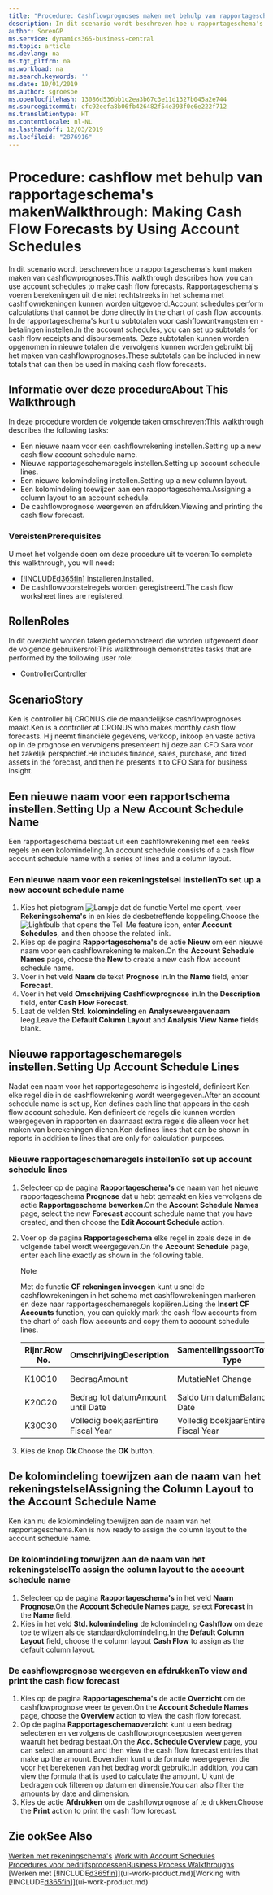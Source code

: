 ```yaml
---
title: "Procedure: Cashflowprognoses maken met behulp van rapportageschema's | Microsoft Docs"
description: In dit scenario wordt beschreven hoe u rapportageschema's kunt maken maken van cashflowprognoses. Rapportageschema's voeren berekeningen uit die niet rechtstreeks in het schema met cashflowrekeningen kunnen worden uitgevoerd. In de rapportageschema's kunt u subtotalen voor cashflowontvangsten en -betalingen instellen. Deze subtotalen kunnen worden opgenomen in nieuwe totalen die vervolgens kunnen worden gebruikt bij het maken van cashflowprognoses.
author: SorenGP
ms.service: dynamics365-business-central
ms.topic: article
ms.devlang: na
ms.tgt_pltfrm: na
ms.workload: na
ms.search.keywords: ''
ms.date: 10/01/2019
ms.author: sgroespe
ms.openlocfilehash: 13086d536bb1c2ea3b67c3e11d1327b045a2e744
ms.sourcegitcommit: cfc92eefa8b06fb426482f54e393f0e6e222f712
ms.translationtype: HT
ms.contentlocale: nl-NL
ms.lasthandoff: 12/03/2019
ms.locfileid: "2876916"
---
```

# <a name="walkthrough-making-cash-flow-forecasts-by-using-account-schedules"></a><span data-ttu-id="16eb1-106">Procedure: cashflow met behulp van rapportageschema's maken</span><span class="sxs-lookup"><span data-stu-id="16eb1-106">Walkthrough: Making Cash Flow Forecasts by Using Account Schedules</span></span>
<span data-ttu-id="16eb1-107">In dit scenario wordt beschreven hoe u rapportageschema's kunt maken maken van cashflowprognoses.</span><span class="sxs-lookup"><span data-stu-id="16eb1-107">This walkthrough describes how you can use account schedules to make cash flow forecasts.</span></span> <span data-ttu-id="16eb1-108">Rapportageschema's voeren berekeningen uit die niet rechtstreeks in het schema met cashflowrekeningen kunnen worden uitgevoerd.</span><span class="sxs-lookup"><span data-stu-id="16eb1-108">Account schedules perform calculations that cannot be done directly in the chart of cash flow accounts.</span></span> <span data-ttu-id="16eb1-109">In de rapportageschema's kunt u subtotalen voor cashflowontvangsten en -betalingen instellen.</span><span class="sxs-lookup"><span data-stu-id="16eb1-109">In the account schedules, you can set up subtotals for cash flow receipts and disbursements.</span></span> <span data-ttu-id="16eb1-110">Deze subtotalen kunnen worden opgenomen in nieuwe totalen die vervolgens kunnen worden gebruikt bij het maken van cashflowprognoses.</span><span class="sxs-lookup"><span data-stu-id="16eb1-110">These subtotals can be included in new totals that can then be used in making cash flow forecasts.</span></span>  

## <a name="about-this-walkthrough"></a><span data-ttu-id="16eb1-111">Informatie over deze procedure</span><span class="sxs-lookup"><span data-stu-id="16eb1-111">About This Walkthrough</span></span>  
<span data-ttu-id="16eb1-112">In deze procedure worden de volgende taken omschreven:</span><span class="sxs-lookup"><span data-stu-id="16eb1-112">This walkthrough describes the following tasks:</span></span>  

- <span data-ttu-id="16eb1-113">Een nieuwe naam voor een cashflowrekening instellen.</span><span class="sxs-lookup"><span data-stu-id="16eb1-113">Setting up a new cash flow account schedule name.</span></span>  
- <span data-ttu-id="16eb1-114">Nieuwe rapportageschemaregels instellen.</span><span class="sxs-lookup"><span data-stu-id="16eb1-114">Setting up account schedule lines.</span></span>  
- <span data-ttu-id="16eb1-115">Een nieuwe kolomindeling instellen.</span><span class="sxs-lookup"><span data-stu-id="16eb1-115">Setting up a new column layout.</span></span>  
- <span data-ttu-id="16eb1-116">Een kolomindeling toewijzen aan een rapportageschema.</span><span class="sxs-lookup"><span data-stu-id="16eb1-116">Assigning a column layout to an account schedule.</span></span>  
- <span data-ttu-id="16eb1-117">De cashflowprognose weergeven en afdrukken.</span><span class="sxs-lookup"><span data-stu-id="16eb1-117">Viewing and printing the cash flow forecast.</span></span>  

### <a name="prerequisites"></a><span data-ttu-id="16eb1-118">Vereisten</span><span class="sxs-lookup"><span data-stu-id="16eb1-118">Prerequisites</span></span>  
<span data-ttu-id="16eb1-119">U moet het volgende doen om deze procedure uit te voeren:</span><span class="sxs-lookup"><span data-stu-id="16eb1-119">To complete this walkthrough, you will need:</span></span>  

- [!INCLUDE[d365fin](includes/d365fin_md.md)] <span data-ttu-id="16eb1-120">installeren.</span><span class="sxs-lookup"><span data-stu-id="16eb1-120">installed.</span></span>  
- <span data-ttu-id="16eb1-121">De cashflowvoorstelregels worden geregistreerd.</span><span class="sxs-lookup"><span data-stu-id="16eb1-121">The cash flow worksheet lines are registered.</span></span>  

## <a name="roles"></a><span data-ttu-id="16eb1-122">Rollen</span><span class="sxs-lookup"><span data-stu-id="16eb1-122">Roles</span></span>  
<span data-ttu-id="16eb1-123">In dit overzicht worden taken gedemonstreerd die worden uitgevoerd door de volgende gebruikersrol:</span><span class="sxs-lookup"><span data-stu-id="16eb1-123">This walkthrough demonstrates tasks that are performed by the following user role:</span></span>  

- <span data-ttu-id="16eb1-124">Controller</span><span class="sxs-lookup"><span data-stu-id="16eb1-124">Controller</span></span>  

## <a name="story"></a><span data-ttu-id="16eb1-125">Scenario</span><span class="sxs-lookup"><span data-stu-id="16eb1-125">Story</span></span>  
<span data-ttu-id="16eb1-126">Ken is controller bij CRONUS die de maandelijkse cashflowprognoses maakt.</span><span class="sxs-lookup"><span data-stu-id="16eb1-126">Ken is a controller at CRONUS who makes monthly cash flow forecasts.</span></span> <span data-ttu-id="16eb1-127">Hij neemt financiële gegevens, verkoop, inkoop en vaste activa op in de prognose en vervolgens presenteert hij deze aan CFO Sara voor het zakelijk perspectief.</span><span class="sxs-lookup"><span data-stu-id="16eb1-127">He includes finance, sales, purchase, and fixed assets in the forecast, and then he presents it to CFO Sara for business insight.</span></span>  

## <a name="setting-up-a-new-account-schedule-name"></a><span data-ttu-id="16eb1-128">Een nieuwe naam voor een rapportschema instellen.</span><span class="sxs-lookup"><span data-stu-id="16eb1-128">Setting Up a New Account Schedule Name</span></span>  
<span data-ttu-id="16eb1-129">Een rapportageschema bestaat uit een cashflowrekening met een reeks regels en een kolomindeling.</span><span class="sxs-lookup"><span data-stu-id="16eb1-129">An account schedule consists of a cash flow account schedule name with a series of lines and a column layout.</span></span>  

### <a name="to-set-up-a-new-account-schedule-name"></a><span data-ttu-id="16eb1-130">Een nieuwe naam voor een rekeningstelsel instellen</span><span class="sxs-lookup"><span data-stu-id="16eb1-130">To set up a new account schedule name</span></span>  

1.  <span data-ttu-id="16eb1-131">Kies het pictogram ![Lampje dat de functie Vertel me opent](media/ui-search/search_small.png "Vertel me wat u wilt doen"), voer **Rekeningschema's** in en kies de desbetreffende koppeling.</span><span class="sxs-lookup"><span data-stu-id="16eb1-131">Choose the ![Lightbulb that opens the Tell Me feature](media/ui-search/search_small.png "Tell me what you want to do") icon, enter **Account Schedules**, and then choose the related link.</span></span>  
2.  <span data-ttu-id="16eb1-132">Kies op de pagina **Rapportageschema's** de actie **Nieuw** om een nieuwe naam voor een cashflowrekening te maken.</span><span class="sxs-lookup"><span data-stu-id="16eb1-132">On the **Account Schedule Names** page, choose the **New** to create a new cash flow account schedule name.</span></span>  
3.  <span data-ttu-id="16eb1-133">Voer in het veld **Naam** de tekst **Prognose** in.</span><span class="sxs-lookup"><span data-stu-id="16eb1-133">In the **Name** field, enter **Forecast**.</span></span>  
4.  <span data-ttu-id="16eb1-134">Voer in het veld **Omschrijving** **Cashflowprognose** in.</span><span class="sxs-lookup"><span data-stu-id="16eb1-134">In the **Description** field, enter **Cash Flow Forecast**.</span></span>  
5.  <span data-ttu-id="16eb1-135">Laat de velden **Std. kolomindeling** en **Analyseweergavenaam** leeg.</span><span class="sxs-lookup"><span data-stu-id="16eb1-135">Leave the **Default Column Layout** and **Analysis View Name** fields blank.</span></span>  

## <a name="setting-up-account-schedule-lines"></a><span data-ttu-id="16eb1-136">Nieuwe rapportageschemaregels instellen.</span><span class="sxs-lookup"><span data-stu-id="16eb1-136">Setting Up Account Schedule Lines</span></span>  
<span data-ttu-id="16eb1-137">Nadat een naam voor het rapportageschema is ingesteld, definieert Ken elke regel die in de cashflowrekening wordt weergegeven.</span><span class="sxs-lookup"><span data-stu-id="16eb1-137">After an account schedule name is set up, Ken defines each line that appears in the cash flow account schedule.</span></span> <span data-ttu-id="16eb1-138">Ken definieert de regels die kunnen worden weergegeven in rapporten en daarnaast extra regels die alleen voor het maken van berekeningen dienen.</span><span class="sxs-lookup"><span data-stu-id="16eb1-138">Ken defines lines that can be shown in reports in addition to lines that are only for calculation purposes.</span></span>  

### <a name="to-set-up-account-schedule-lines"></a><span data-ttu-id="16eb1-139">Nieuwe rapportageschemaregels instellen</span><span class="sxs-lookup"><span data-stu-id="16eb1-139">To set up account schedule lines</span></span>  

1.  <span data-ttu-id="16eb1-140">Selecteer op de pagina **Rapportageschema's** de naam van het nieuwe rapportageschema **Prognose** dat u hebt gemaakt en kies vervolgens de actie **Rapportageschema bewerken**.</span><span class="sxs-lookup"><span data-stu-id="16eb1-140">On the **Account Schedule Names** page, select the new **Forecast** account schedule name that you have created, and then choose the **Edit Account Schedule** action.</span></span>  
2.  <span data-ttu-id="16eb1-141">Voer op de pagina **Rapportageschema** elke regel in zoals deze in de volgende tabel wordt weergegeven.</span><span class="sxs-lookup"><span data-stu-id="16eb1-141">On the **Account Schedule** page, enter each line exactly as shown in the following table.</span></span>  

    > [!NOTE]  
    >  <span data-ttu-id="16eb1-142">Met de functie **CF rekeningen invoegen** kunt u snel de cashflowrekeningen in het schema met cashflowrekeningen markeren en deze naar rapportageschemaregels kopiëren.</span><span class="sxs-lookup"><span data-stu-id="16eb1-142">Using the **Insert CF Accounts** function, you can quickly mark the cash flow accounts from the chart of cash flow accounts and copy them to account schedule lines.</span></span>  

    |<span data-ttu-id="16eb1-143">Rijnr.</span><span class="sxs-lookup"><span data-stu-id="16eb1-143">Row No.</span></span>|<span data-ttu-id="16eb1-144">Omschrijving</span><span class="sxs-lookup"><span data-stu-id="16eb1-144">Description</span></span>|<span data-ttu-id="16eb1-145">Samentellingssoort</span><span class="sxs-lookup"><span data-stu-id="16eb1-145">Totaling Type</span></span>|<span data-ttu-id="16eb1-146">Samentelling</span><span class="sxs-lookup"><span data-stu-id="16eb1-146">Totaling</span></span>|<span data-ttu-id="16eb1-147">Rijsoort</span><span class="sxs-lookup"><span data-stu-id="16eb1-147">Row Type</span></span>|<span data-ttu-id="16eb1-148">Bedragsoort</span><span class="sxs-lookup"><span data-stu-id="16eb1-148">Amount Type</span></span>|<span data-ttu-id="16eb1-149">Weergeven</span><span class="sxs-lookup"><span data-stu-id="16eb1-149">Show</span></span>|  
    |-------|-----------|-------------|--------|--------|-----------|----|
    |<span data-ttu-id="16eb1-150">K10</span><span class="sxs-lookup"><span data-stu-id="16eb1-150">C10</span></span>|<span data-ttu-id="16eb1-151">Bedrag</span><span class="sxs-lookup"><span data-stu-id="16eb1-151">Amount</span></span>|<span data-ttu-id="16eb1-152">Mutatie</span><span class="sxs-lookup"><span data-stu-id="16eb1-152">Net Change</span></span>|<span data-ttu-id="16eb1-153">Posten</span><span class="sxs-lookup"><span data-stu-id="16eb1-153">Entries</span></span>|<span data-ttu-id="16eb1-154">Nettobedrag</span><span class="sxs-lookup"><span data-stu-id="16eb1-154">Net Amount</span></span>|<span data-ttu-id="16eb1-155">Altijd</span><span class="sxs-lookup"><span data-stu-id="16eb1-155">Always</span></span>|  
    |<span data-ttu-id="16eb1-156">K20</span><span class="sxs-lookup"><span data-stu-id="16eb1-156">C20</span></span>|<span data-ttu-id="16eb1-157">Bedrag tot datum</span><span class="sxs-lookup"><span data-stu-id="16eb1-157">Amount until Date</span></span>|<span data-ttu-id="16eb1-158">Saldo t/m datum</span><span class="sxs-lookup"><span data-stu-id="16eb1-158">Balance at Date</span></span>|<span data-ttu-id="16eb1-159">Posten</span><span class="sxs-lookup"><span data-stu-id="16eb1-159">Entries</span></span>|<span data-ttu-id="16eb1-160">Nettobedrag</span><span class="sxs-lookup"><span data-stu-id="16eb1-160">Net Amount</span></span>|<span data-ttu-id="16eb1-161">Altijd</span><span class="sxs-lookup"><span data-stu-id="16eb1-161">Always</span></span>|  
    |<span data-ttu-id="16eb1-162">K30</span><span class="sxs-lookup"><span data-stu-id="16eb1-162">C30</span></span>|<span data-ttu-id="16eb1-163">Volledig boekjaar</span><span class="sxs-lookup"><span data-stu-id="16eb1-163">Entire Fiscal Year</span></span>|<span data-ttu-id="16eb1-164">Volledig boekjaar</span><span class="sxs-lookup"><span data-stu-id="16eb1-164">Entire Fiscal Year</span></span>|<span data-ttu-id="16eb1-165">Posten</span><span class="sxs-lookup"><span data-stu-id="16eb1-165">Entries</span></span>|<span data-ttu-id="16eb1-166">Nettobedrag</span><span class="sxs-lookup"><span data-stu-id="16eb1-166">Net Amount</span></span>|<span data-ttu-id="16eb1-167">Altijd</span><span class="sxs-lookup"><span data-stu-id="16eb1-167">Always</span></span>|  

4.  <span data-ttu-id="16eb1-168">Kies de knop **Ok**.</span><span class="sxs-lookup"><span data-stu-id="16eb1-168">Choose the **OK** button.</span></span>  

## <a name="assigning-the-column-layout-to-the-account-schedule-name"></a><span data-ttu-id="16eb1-169">De kolomindeling toewijzen aan de naam van het rekeningstelsel</span><span class="sxs-lookup"><span data-stu-id="16eb1-169">Assigning the Column Layout to the Account Schedule Name</span></span>  
<span data-ttu-id="16eb1-170">Ken kan nu de kolomindeling toewijzen aan de naam van het rapportageschema.</span><span class="sxs-lookup"><span data-stu-id="16eb1-170">Ken is now ready to assign the column layout to the account schedule name.</span></span>  

### <a name="to-assign-the-column-layout-to-the-account-schedule-name"></a><span data-ttu-id="16eb1-171">De kolomindeling toewijzen aan de naam van het rekeningstelsel</span><span class="sxs-lookup"><span data-stu-id="16eb1-171">To assign the column layout to the account schedule name</span></span>  

1.  <span data-ttu-id="16eb1-172">Selecteer op de pagina **Rapportageschema's** in het veld **Naam** **Prognose**.</span><span class="sxs-lookup"><span data-stu-id="16eb1-172">On the **Account Schedule Names** page, select **Forecast** in the **Name** field.</span></span>  
2.  <span data-ttu-id="16eb1-173">Kies in het veld **Std. kolomindeling** de kolomindeling **Cashflow** om deze toe te wijzen als de standaardkolomindeling.</span><span class="sxs-lookup"><span data-stu-id="16eb1-173">In the **Default Column Layout** field, choose the column layout **Cash Flow** to assign as the default column layout.</span></span>  

### <a name="to-view-and-print-the-cash-flow-forecast"></a><span data-ttu-id="16eb1-174">De cashflowprognose weergeven en afdrukken</span><span class="sxs-lookup"><span data-stu-id="16eb1-174">To view and print the cash flow forecast</span></span>  
1.  <span data-ttu-id="16eb1-175">Kies op de pagina **Rapportageschema's** de actie **Overzicht** om de cashflowprognose weer te geven.</span><span class="sxs-lookup"><span data-stu-id="16eb1-175">On the **Account Schedule Names** page, choose the **Overview** action to view the cash flow forecast.</span></span>  
2.  <span data-ttu-id="16eb1-176">Op de pagina **Rapportageschemaoverzicht** kunt u een bedrag selecteren en vervolgens de cashflowprognoseposten weergeven waaruit het bedrag bestaat.</span><span class="sxs-lookup"><span data-stu-id="16eb1-176">On the **Acc. Schedule Overview** page, you can select an amount and then view the cash flow forecast entries that make up the amount.</span></span> <span data-ttu-id="16eb1-177">Bovendien kunt u de formule weergegeven die voor het berekenen van het bedrag wordt gebruikt.</span><span class="sxs-lookup"><span data-stu-id="16eb1-177">In addition, you can view the formula that is used to calculate the amount.</span></span> <span data-ttu-id="16eb1-178">U kunt de bedragen ook filteren op datum en dimensie.</span><span class="sxs-lookup"><span data-stu-id="16eb1-178">You can also filter the amounts by date and dimension.</span></span>  
3.  <span data-ttu-id="16eb1-179">Kies de actie **Afdrukken** om de cashflowprognose af te drukken.</span><span class="sxs-lookup"><span data-stu-id="16eb1-179">Choose the **Print** action to print the cash flow forecast.</span></span>  

## <a name="see-also"></a><span data-ttu-id="16eb1-180">Zie ook</span><span class="sxs-lookup"><span data-stu-id="16eb1-180">See Also</span></span>  
 <span data-ttu-id="16eb1-181">[Werken met rekeningschema's](bi-how-work-account-schedule.md) </span><span class="sxs-lookup"><span data-stu-id="16eb1-181">[Work with Account Schedules](bi-how-work-account-schedule.md) </span></span>  
 [<span data-ttu-id="16eb1-182">Procedures voor bedrijfsprocessen</span><span class="sxs-lookup"><span data-stu-id="16eb1-182">Business Process Walkthroughs</span></span>](walkthrough-business-process-walkthroughs.md)  
 <span data-ttu-id="16eb1-183">[Werken met [!INCLUDE[d365fin](includes/d365fin_md.md)]](ui-work-product.md)</span><span class="sxs-lookup"><span data-stu-id="16eb1-183">[Working with [!INCLUDE[d365fin](includes/d365fin_md.md)]](ui-work-product.md)</span></span>
